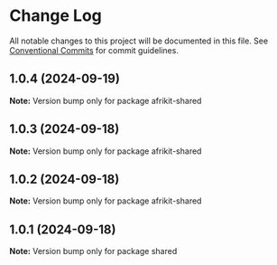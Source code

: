 # Change Log

All notable changes to this project will be documented in this file.
See [Conventional Commits](https://conventionalcommits.org) for commit guidelines.

## 1.0.4 (2024-09-19)

**Note:** Version bump only for package afrikit-shared

## 1.0.3 (2024-09-18)

**Note:** Version bump only for package afrikit-shared

## 1.0.2 (2024-09-18)

**Note:** Version bump only for package afrikit-shared

## 1.0.1 (2024-09-18)

**Note:** Version bump only for package shared
